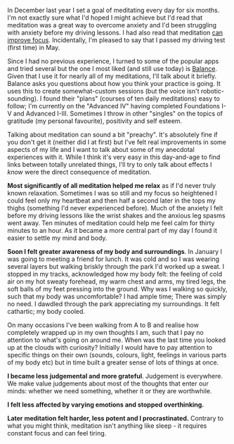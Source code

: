 In December last year I set a goal of meditating every day for six months. I'm not exactly sure what I'd hoped I might achieve but I'd read that meditation was a great way to overcome anxiety and I'd been struggling with anxiety before my driving lessons. I had also read that meditation [can improve focus](https://www.vox.com/2015/8/27/9214697/meditation-brain-neuroscience). Incidentally, I'm pleased to say that I passed my driving test (first time) in May.

Since I had no previous experience, I turned to some of the popular apps and tried several but the one I most liked (and still use today) is [Balance](https://balanceapp.com). Given that I use it for nearly all of my meditations, I'll talk about it briefly. Balance asks you questions about how you think your practice is going. It uses this to create somewhat-custom sessions (but the voice isn't robotic-sounding). I found their "plans" (courses of ten daily meditations) easy to follow; I'm currently on the "Advanced IV" having completed Foundations I-V and Advanced I-III. Sometimes I throw in other "singles" on the topics of gratitude (my personal favourite), positivity and self esteem.

Talking about meditation can sound a bit "preachy". It's absolutely fine if you don't get it (neither did I at first) but I've felt real improvements in some aspects of my life and I want to talk about some of my anecdotal experiences with it. While I think it's very easy in this day-and-age to find links between totally unrelated things, I'll try to only talk about effects I _know_ were the direct consequence of meditation.

**Most significantly of all meditation helped me relax** as if I'd never truly known relaxation. Sometimes I was so still and my focus so heightened I could feel only my heartbeat and then half a second later in the tops my thighs (something I'd never experienced before). Much of the anxiety I felt before my driving lessons like the wrist shakes and the anxious leg spasms went away. Ten minutes of meditation could help me feel calm for thirty minutes to an hour. As it became a more central part of my day I found it easier to settle my mind and body.

**Soon I felt greater awareness of my body and surroundings**. In January I was going to meeting a friend for lunch. It was cold and so I was wearing several layers but walking briskly through the park I'd worked up a sweat. I stopped in my tracks, acknowledged how my body felt: the feeling of cold air on my hot sweaty forehead, my warm chest and arms, my tired legs, the soft balls of my feet pressing into the ground. Why was I walking so quickly, such that my body was uncomfortable? I had ample time; There was simply no need. I dawdled through the park appreciating my surroundings. It felt cathartic; my body cooled.

On many occasions I've been walking from A to B and realise how completely wrapped up in my own thoughts I am, such that I pay no attention to what's going on around me. When was the last time you looked up at the clouds with curiosity? Initially I would have to pay attention to specific things on their own (sounds, colours, light, feelings in various parts of my body etc) but in time built a greater sense of lots of things at once.

**I became less judgemental and more grateful**. Judgement is everywhere. We make value judgements about most of the thoughts that enter our minds: whether we need something, whether it or they are worthwhile.

**I felt less affected by varying emotions and stopped overthinking.**

**Later meditation felt harder, less potent and I procrastinated.** Contrary to what you might think, meditation isn't anything like sleep - it requires constant focus and can feel tiring. 
